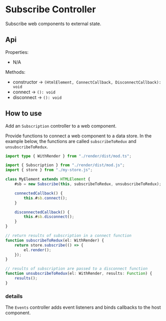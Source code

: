 # Subscribe Controller

Subscribe web components to external state.

## Api

Properties:
- N/A

Methods:
- constructor -> `(HtmlElement, ConnectCallback, DisconnectCallback): void`
- connect -> `(): void`
- disconnect -> `(): void`

## How to use

Add an `Subscription` controller to a web component.

Provide functions to connect a web component to a data store. In the example below, the functions are called `subscribeToRedux` and `unsubscribeToRedux`.

```ts
import type { WithRender } from "./render/dist/mod.ts";

import { Subscription } from "./render/dist/mod.js";
import { store } from "./my-store.js";

class MyElement extends HTMLElement {
	#sb = new Subscribe(this, subscribeToRedux, unsubscribeToRedux);

	connectedCallback() {
		this.#sb.connect();
	}

	disconnectedCallback() {
		this.#sb.disconnect();
	}
}

// return results of subscription in a connect function
function subscribeToRedux(el: WithRender) {
    return store.subscribe(() => {
        el.render();
    });
}

// results of subscription are passed to a disconnect function
function unsubscribeToRedux(el: WithRender, results: Function) {
    results();
}
```

### details

The `Events` controller adds event listeners and binds callbacks to the host component.
